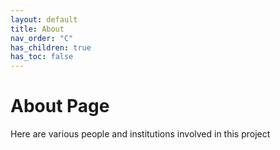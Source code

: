 ```yaml
---
layout: default
title: About
nav_order: "C"
has_children: true
has_toc: false
---
```


# About Page 

Here are various people and institutions involved in this project

